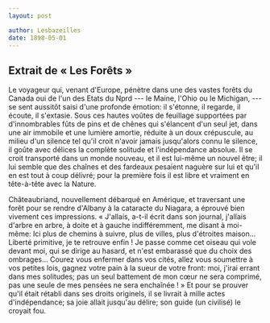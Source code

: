 ```yaml
---
layout: post

author: Lesbazeilles
date: 1898-05-01
---
```


## Extrait de &laquo; Les Forêts &raquo;

Le voyageur qui, venant d'Europe, pénètre dans une des vastes forêts du Canada oui de l'un des Etats du Nprd --- le 
Maine, l'Ohio ou le Michigan, --- se sent aussitôt saisi d'une profonde émotion: il s'étonne, il regarde, il écoute, 
il s'extasie. Sous ces hautes voûtes de feuillage supportées par d'innombrables fûts de pins et de chênes qui 
s'élancent d'un seul jet, dans une air immobile et une lumière amortie, réduite à un doux crépuscule, au milieu d'un 
silence tel qu'il croit n'avoir jamais jusqu'alors connu le silence, il goûte avec délices la complète solitude et 
l'indépendance absolue. Il se croit transporté dans un monde nouveau, et il est lui-même un nouvel être; il lui 
semble que des chaînes et des fardeaux pesaient naguère sur lui et qu'il en est tout à coup délivré; pour la 
première fois il est libre et vraiment en tête-à-tête avec la Nature.

Châteaubriand, nouvellement débarqué en Amérique, et traversant une forêt pour se rendre d'Albany à la cataracte du 
Niagara, a éprouvé bien vivement ces impressions. &laquo; J'allais, a-t-il écrit dans son journal, j'allais d'arbre 
en arbre, à doite et à gauche indifféremment, me disant à moi-même: Ici plus de chemins à suivre, plus de villes, 
plus d'étroites maison... Liberté primitive, je te retrouve enfin ! Je passe comme cet oiseau qui vole devant moi, 
qui se dirige au hasard, et n'est embarassé que du choix des ombrages... Courez vous enfermer dans vos cités, allez 
vous soumettre à vos petites lois, gagnez votre pain à la sueur de votre front: moi, j'irai errant dans mes 
solitudes; pas un seul battement de mon cœur ne sera comprimé, pas une seule de mes pensées ne sera enchaînée ! 
&raquo; Et pour se prouver qu'il était rétabli dans ses droits originels, il se livrait à mille actes d'indépendance; 
sa joie allait jusqu'au délire; son guide (un civilisé) le croyait fou.

